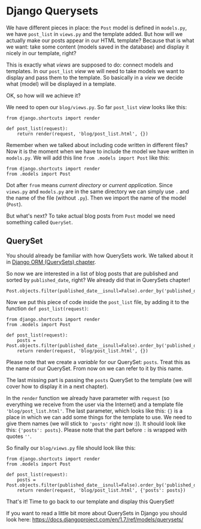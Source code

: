 # Django Querysets

We have different pieces in place: the `Post` model is defined in `models.py`, we have `post_list` in `views.py` and the template added. But how will we actually make our posts appear in our HTML template? Because that is what we want: take some content (models saved in the database) and display it nicely in our template, right?

This is exactly what *views* are supposed to do: connect models and templates. In our `post_list` *view* we will need to take models we want to display and pass them to the template. So basically in a *view* we decide what (model) will be displayed in a template.

OK, so how will we achieve it?

We need to open our `blog/views.py`. So far `post_list` *view* looks like this:

    from django.shortcuts import render

    def post_list(request):
        return render(request, 'blog/post_list.html', {})

Remember when we talked about including code written in different files? Now it is the moment when we have to include the model we have written in `models.py`. We will add this line `from .models import Post` like this:

    from django.shortcuts import render
    from .models import Post

Dot after `from` means *current directory* or *current application*. Since `views.py` and `models.py` are in the same directory we can simply use `.` and the name of the file (without `.py`). Then we import the name of the model (`Post`).

But what's next? To take actual blog posts from `Post` model we need something called `QuerySet`.

## QuerySet

You should already be familiar with how QuerySets work. We talked about it in [Django ORM (QuerySets) chapter](/django_orm/README.html). 

So now we are interested in a list of blog posts that are published and sorted by `published_date`, right? We already did that in QuerySets chapter!
 
    Post.objects.filter(published_date__isnull=False).order_by('published_date')

Now we put this piece of code inside the `post_list` file, by adding it to the function `def post_list(request)`:

    from django.shortcuts import render
    from .models import Post

    def post_list(request):
        posts = Post.objects.filter(published_date__isnull=False).order_by('published_date')
        return render(request, 'blog/post_list.html', {})

Please note that we create a *variable* for our QuerySet: `posts`. Treat this as the name of our QuerySet. From now on we can refer to it by this name.

The last missing part is passing the `posts` QuerySet to the template (we will cover how to display it in a next chapter).

In the `render` function we already have parameter with `request` (so everything we receive from the user via the Internet) and a template file `'blog/post_list.html'`. The last parameter, which looks like this: `{}` is a place in which we can add some things for the template to use. We need to give them names (we will stick to `'posts'` right now :)). It should look like this: `{'posts': posts}`. Please note that the part before `:` is wrapped with quotes `''`.

So finally our `blog/views.py` file should look like this:

    from django.shortcuts import render
    from .models import Post

    def post_list(request):
        posts = Post.objects.filter(published_date__isnull=False).order_by('published_date')
        return render(request, 'blog/post_list.html', {'posts': posts})

That's it! Time to go back to our template and display this QuerySet!

If you want to read a little bit more about QuerySets in Django you should look here: https://docs.djangoproject.com/en/1.7/ref/models/querysets/




